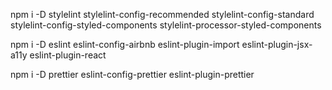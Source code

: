 npm i -D stylelint stylelint-config-recommended stylelint-config-standard stylelint-config-styled-components stylelint-processor-styled-components

npm i -D eslint eslint-config-airbnb eslint-plugin-import eslint-plugin-jsx-a11y eslint-plugin-react

npm i -D prettier eslint-config-prettier eslint-plugin-prettier
